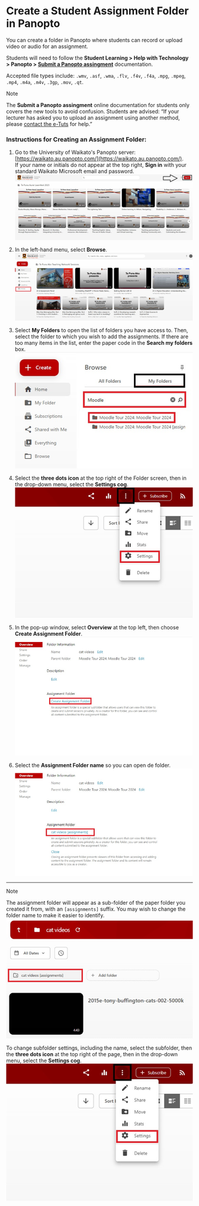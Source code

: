 # Create a Student Assignment Folder in Panopto

You can create a folder in Panopto where students can record or upload video or audio for an assignment.

Students will need to follow the **Student Learning > Help with Technology > Panopto > [Submit a Panopto assingment](https://www.waikato.ac.nz/students/teaching-and-learning/student/help-with-technology/panopto/panopto-assignments/)** documentation.

Accepted file types include: `.wmv`, `.asf`, `.wma`, `.flv`, `.f4v`, `.f4a`, `.mpg`, `.mpeg`, `.mp4`, `.m4a`, `.m4v`, `.3gp`, `.mov`, `.qt`.

>[!Note]
The **Submit a Panopto assingment** online documentation for students only covers the new tools to avoid confusion. Students are advised: “If your lecturer has asked you to upload an assignment using another method, please [contact the e-Tuts](https://www.waikato.ac.nz/students/teaching-and-learning/student/the-etuts-team/) for help.”

### Instructions for Creating an Assignment Folder:

1. Go to the University of Waikato's Panopto server: [https://waikato.au.panopto.com/](https://waikato.au.panopto.com/).  
   If your name or initials do not appear at the top right, **Sign in** with your standard Waikato Microsoft email and password.  
   ![](Panopto/images/staff-panopto-signin-selected-w.jpg)

2. In the left-hand menu, select **Browse**.  
   ![](Panopto/images/staff-panopto-browse-selected-w.jpg)

3. Select **My Folders** to open the list of folders you have access to. Then, select the folder to which you wish to add the assignments. If there are too many items in the list, enter the paper code in the **Search my folders** box.  
   ![](Panopto/images/staff-panopto-myfolders-folderselected-n.jpg)

4. Select the **three dots icon** at the top right of the Folder screen, then in the drop-down menu, select the **Settings cog**.  
   ![](Panopto/images/staff-panopto-foldersettings-selected-n.jpg)

5. In the pop-up window, select **Overview** at the top left, then choose **Create Assignment Folder**.  
   ![](Panopto/images/staff-panopto-createassignmentfolder-n.jpg)

6. Select the **Assignment Folder name** so you can open de folder.  
   ![](Panopto/images/staff-panopto-assignmentfolder-selected-n.jpg)
---
>[!Note]
>The assignment folder will appear as a sub-folder of the paper folder you created it from, with an `[assignments]` suffix. You may wish to change the folder name to make it easier to identify.  
>![](Panopto/images/staff-panopto-assignment-subfolder-selected-n.jpg)
>
>To change subfolder settings, including the name, select the subfolder, then the **three dots icon** at the top right of the page, then in the drop-down menu, select the **Settings cog**.  
>![](Panopto/images/staff-panopto-foldersettings-selected-n.jpg)
